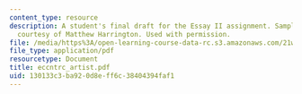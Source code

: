 ```yaml
---
content_type: resource
description: A student's final draft for the Essay II assignment. Sample student essay
  courtesy of Matthew Harrington. Used with permission.
file: /media/https%3A/open-learning-course-data-rc.s3.amazonaws.com/21w-730-2-the-creative-spark-fall-2004/130133c3ba920d8eff6c38404394faf1_eccntrc_artist.pdf
file_type: application/pdf
resourcetype: Document
title: eccntrc_artist.pdf
uid: 130133c3-ba92-0d8e-ff6c-38404394faf1
---
```

